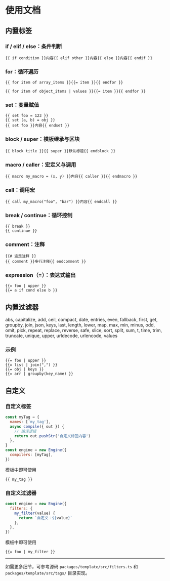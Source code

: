 # 使用文档

## 内置标签

### **if / elif / else**：条件判断

```jianjia
{{ if condition }}内容{{ elif other }}内容{{ else }}内容{{ endif }}
```

### **for**：循环遍历

```jianjia
{{ for item of array_items }}{{= item }}{{ endfor }}
```

```jianjia
{{ for item of object_items | values }}{{= item }}{{ endfor }}
```

### **set**：变量赋值

```jianjia
{{ set foo = 123 }}
{{ set (a, b) = obj }}
{{ set foo }}内容{{ endset }}
```

### **block / super**：模板继承与区块

```jianjia
{{ block title }}{{ super }}默认标题{{ endblock }}
```

### **macro / caller**：宏定义与调用

```jianjia
{{ macro my_macro = (x, y) }}内容{{ caller }}{{ endmacro }}
```

### **call**：调用宏

```jianjia
{{ call my_macro("foo", "bar") }}内容{{ endcall }}
```

### **break / continue**：循环控制

```jianjia
{{ break }}
{{ continue }}
```

### **comment**：注释

```jianjia
{{# 这是注释 }}
{{ comment }}多行注释{{ endcomment }}
```

### **expression（=）**：表达式输出

```jianjia
{{= foo | upper }}
{{= a if cond else b }}
```

## 内置过滤器

abs, capitalize, add, ceil, compact, date, entries, even, fallback, first, get, groupby, join, json, keys, last, length, lower, map, max, min, minus, odd, omit, pick, repeat, replace, reverse, safe, slice, sort, split, sum, t, time, trim, truncate, unique, upper, urldecode, urlencode, values

### 示例

```jianjia
{{= foo | upper }}
{{= list | join(",") }}
{{= obj | keys }}
{{= arr | groupby(key_name) }}
```

## 自定义

### 自定义标签

```javascript
const myTag = {
  names: ['my_tag'],
  async compile({ out }) {
    // 编译逻辑
    return out.pushStr('自定义标签内容')
  },
}
const engine = new Engine({
  compilers: [myTag],
})
```

模板中即可使用

```jianjia
{{ my_tag }}
```

### 自定义过滤器

```javascript
const engine = new Engine({
  filters: {
    my_filter(value) {
      return `自定义：${value}`
    },
  },
})
```

模板中即可使用

```jianjia
{{= foo | my_filter }}
```

---

如需更多细节，可参考源码 `packages/template/src/filters.ts` 和 `packages/template/src/tags/` 目录实现。
